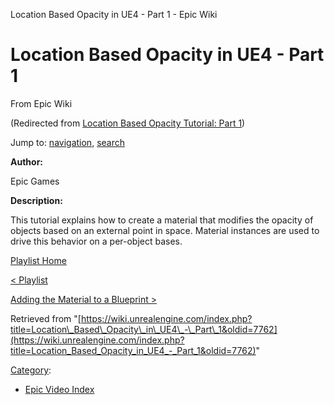Location Based Opacity in UE4 - Part 1 - Epic Wiki              

Location Based Opacity in UE4 - Part 1
======================================

From Epic Wiki

(Redirected from [Location Based Opacity Tutorial: Part 1](/index.php?title=Location_Based_Opacity_Tutorial:_Part_1&redirect=no "Location Based Opacity Tutorial: Part 1"))

Jump to: [navigation](#mw-navigation), [search](#p-search)

  

**Author:**

Epic Games

**Description:**

This tutorial explains how to create a material that modifies the opacity of objects based on an external point in space. Material instances are used to drive this behavior on a per-object bases.

  

[Playlist Home](/Category:Epic_Video_Playlists "Category:Epic Video Playlists")

[< Playlist](/Location_Based_Opacity_in_UE4_Playlist "Location Based Opacity in UE4 Playlist")

[Adding the Material to a Blueprint >](/Location_Based_Opacity_in_UE4_-_Part_2 "Location Based Opacity in UE4 - Part 2")

Retrieved from "[https://wiki.unrealengine.com/index.php?title=Location\_Based\_Opacity\_in\_UE4\_-\_Part\_1&oldid=7762](https://wiki.unrealengine.com/index.php?title=Location_Based_Opacity_in_UE4_-_Part_1&oldid=7762)"

[Category](/Special:Categories "Special:Categories"):

*   [Epic Video Index](/index.php?title=Category:Epic_Video_Index&action=edit&redlink=1 "Category:Epic Video Index (page does not exist)")